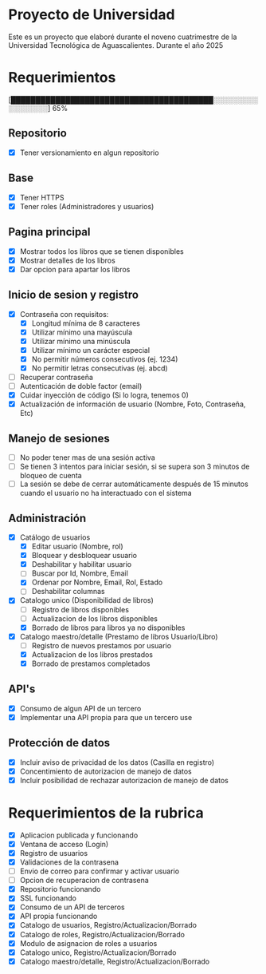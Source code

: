 # Proyecto de Universidad

Este es un proyecto que elaboré durante el noveno cuatrimestre de la Universidad Tecnológica de Aguascalientes. Durante el año 2025

# Requerimientos

[█████████████████████████████████████████░░░░░░░░░░░░░░░░░] 65%

## Repositorio

- [x] Tener versionamiento en algun repositorio

## Base

- [x] Tener HTTPS
- [x] Tener roles (Administradores y usuarios)

## Pagina principal

- [x] Mostrar todos los libros que se tienen disponibles
- [x] Mostrar detalles de los libros
- [x] Dar opcion para apartar los libros

## Inicio de sesion y registro

- [x] Contraseña con requisitos:
  - [x] Longitud mínima de 8 caracteres
  - [x] Utilizar mínimo una mayúscula
  - [x] Utilizar mínimo una minúscula
  - [x] Utilizar mínimo un carácter especial
  - [x] No permitir números consecutivos (ej. 1234)
  - [x] No permitir letras consecutivas (ej. abcd)
- [ ] Recuperar contraseña
- [ ] Autenticación de doble factor (email)
- [x] Cuidar inyección de código (Si lo logra, tenemos 0)
- [x] Actualización de información de usuario (Nombre, Foto, Contraseña, Etc)

## Manejo de sesiones

- [ ] No poder tener mas de una sesión activa
- [ ] Se tienen 3 intentos para iniciar sesión, si se supera son 3 minutos de bloqueo de cuenta
- [ ] La sesión se debe de cerrar automáticamente después de 15 minutos cuando el usuario no ha interactuado con el sistema

## Administración

- [x] Catálogo de usuarios
  - [x] Editar usuario (Nombre, rol)
  - [x] Bloquear y desbloquear usuario
  - [x] Deshabilitar y habilitar usuario
  - [ ] Buscar por Id, Nombre, Email
  - [x] Ordenar por Nombre, Email, Rol, Estado
  - [ ] Deshabilitar columnas
- [x] Catalogo unico (Disponibilidad de libros)
  - [ ] Registro de libros disponibles
  - [ ] Actualizacion de los libros disponibles
  - [x] Borrado de libros para libros ya no disponibles
- [x] Catalogo maestro/detalle (Prestamo de libros Usuario/Libro)
  - [ ] Registro de nuevos prestamos por usuario
  - [x] Actualizacion de los libros prestados
  - [x] Borrado de prestamos completados

## API's

- [x] Consumo de algun API de un tercero
- [x] Implementar una API propia para que un tercero use

## Protección de datos

- [x] Incluir aviso de privacidad de los datos (Casilla en registro)
- [x] Concentimiento de autorizacion de manejo de datos
- [x] Incluir posibilidad de rechazar autorizacion de manejo de datos

# Requerimientos de la rubrica

- [x] Aplicacion publicada y funcionando
- [x] Ventana de acceso (Login)
- [x] Registro de usuarios
- [x] Validaciones de la contrasena
- [ ] Envio de correo para confirmar y activar usuario
- [ ] Opcion de recuperacion de contrasena
- [x] Repositorio funcionando
- [x] SSL funcionando
- [x] Consumo de un API de terceros
- [x] API propia funcionando
- [x] Catalogo de usuarios, Registro/Actualizacion/Borrado
- [x] Catalogo de roles, Registro/Actualizacion/Borrado
- [x] Modulo de asignacion de roles a usuarios
- [x] Catalogo unico, Registro/Actualizacion/Borrado
- [x] Catalogo maestro/detalle, Registro/Actualizacion/Borrado
